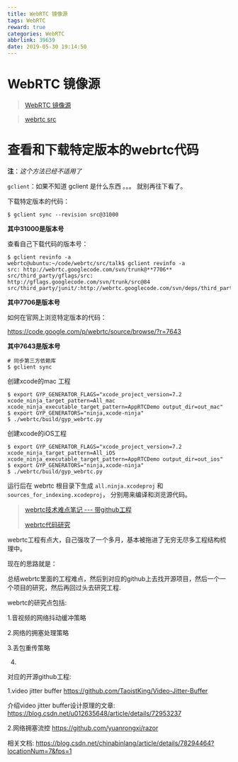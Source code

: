 ```yaml
---
title: WebRTC 镜像源
tags: WebRTC
reward: true
categories: WebRTC
abbrlink: 39639
date: 2019-05-30 19:14:50
---
```


# WebRTC 镜像源

> [WebRTC 镜像源](https://webrtc.agora.io/mirror/)

> [webrtc src](http://120.92.49.206:3232/chromiumsrc/webrtc)



# 查看和下载特定版本的webrtc代码

**注**：*这个方法已经不适用了*

`gclient`：如果不知道 gclient 是什么东西 。。。 就别再往下看了。

下载特定版本的代码：

```shell
$ gclient sync --revision src@31000
```

**其中31000是版本号**

查看自己下载代码的版本号：

```shell
$ gclient revinfo -a
webrtc@ubuntu:~/code/webrtc/src/talk$ gclient revinfo -a
src: http://webrtc.googlecode.com/svn/trunk@**7706**
src/third_party/gflags/src: http://gflags.googlecode.com/svn/trunk/src@84
src/third_party/junit/:http://webrtc.googlecode.com/svn/deps/third_party/junit@3367
```

**其中7706是版本号**

如何在官网上浏览特定版本的代码：

https://code.google.com/p/webrtc/source/browse/?r=7643

**其中7643是版本号**



```shell
# 同步第三方依赖库
$ gclient sync
```



创建xcode的mac 工程

```shell
$ export GYP_GENERATOR_FLAGS="xcode_project_version=7.2 xcode_ninja_target_pattern=All_mac xcode_ninja_executable_target_pattern=AppRTCDemo output_dir=out_mac"
$ export GYP_GENERATORS="ninja,xcode-ninja"
$ ./webrtc/build/gyp_webrtc.py 
```

创建xcode的iOS工程 

```shell
$ export GYP_GENERATOR_FLAGS="xcode_project_version=7.2 xcode_ninja_target_pattern=All_iOS xcode_ninja_executable_target_pattern=AppRTCDemo output_dir=out_ios"
$ export GYP_GENERATORS="ninja,xcode-ninja"
$ ./webrtc/build/gyp_webrtc.py 
```

运行后在 webrtc 根目录下生成 `all.ninja.xcodeproj` 和 `sources_for_indexing.xcodeproj`， 分别用来编译和浏览源代码。





> [webrtc技术难点笔记 --- 带github工程](<https://blog.csdn.net/zhangkai19890929/article/details/84590332>)
>
> [webrtc代码研究](https://blog.csdn.net/zhangkai19890929/article/category/7955356)

webrtc工程有点大，自己强攻了一个多月，基本被拖进了无穷无尽多工程结构梳理中。

现在的思路就是：

总结webrtc里面的工程难点，然后到对应的github上去找开源项目，然后一个一个项目的研究，然后再回过头去研究工程.

webrtc的研究点包括:

1.音视频的网络抖动缓冲策略

2.网络的拥塞处理策略

3.丢包重传策略

4.

对应的开源github工程:

1.video jitter buffer https://github.com/TaoistKing/Video-Jitter-Buffer

介绍video jitter buffer设计原理的文章: https://blog.csdn.net/u012635648/article/details/72953237

2.网络拥塞流控 https://github.com/yuanrongxi/razor

相关文档: https://blog.csdn.net/chinabinlang/article/details/78294464?locationNum=7&fps=1

